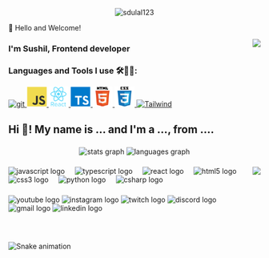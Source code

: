 <p title="visitCounter" align="center"> 
  <img alt="sdulal123" src="https://komarev.com/ghpvc/?username=sdulal123&label=Profile%20views&color=0e75b6&style=flat"/>
</p>

<p align="left">🤗 Hello and Welcome!</p>

<p>
  <img align="right" src="https://github.com/sdulal123/sdulal123/assets/86375908/a4bfd187-404b-4088-9517-30a5363037dc"/>
  <h3 align="left">I'm Sushil, Frontend developer</h3>
  <h3 align="left">Languages and Tools I use 🛠👨‍💻:</h3>
  <p align="left">
    <a title ="Git" href="https://git-scm.com/" target="_blank" rel="noreferrer"> 
      <img height="40" width="40" alt="git" src="https://www.vectorlogo.zone/logos/git-scm/git-scm-icon.svg"/> 
    </a>
    <!-- <a title ="Java" href="https://www.java.com" target="_blank" rel="noreferrer"> 
      <img width="40" height="40" alt="Java" src="https://raw.githubusercontent.com/devicons/devicon/master/icons/java/java-original.svg"/> 
    </a> -->
    <a title ="JavaScript" href="https://developer.mozilla.org/en-US/docs/Web/JavaScript" target="_blank" rel="noreferrer"> 
      <img height="40" width="40" alt="JavaScript" src="https://raw.githubusercontent.com/devicons/devicon/master/icons/javascript/javascript-original.svg"/> 
    </a>
    <a title ="React" href="https://reactjs.org/" target="_blank" rel="noreferrer"> 
      <img height="40" width="40" alt="react" src="https://raw.githubusercontent.com/devicons/devicon/master/icons/react/react-original-wordmark.svg"/> 
    </a>
    <a title ="TypeScript" href="https://www.typescriptlang.org/" target="_blank" rel="noreferrer"> 
      <img height="40" width="40" alt="TypeScript" src="https://raw.githubusercontent.com/devicons/devicon/master/icons/typescript/typescript-original.svg"/> 
    </a>
    <a title ="HTML5" href="https://www.w3.org/html/" target="_blank" rel="noreferrer"> 
      <img height="40" width="40" alt="HTML5" src="https://raw.githubusercontent.com/devicons/devicon/master/icons/html5/html5-original-wordmark.svg"/> 
    </a>
    <a title ="CSS" href="https://www.w3schools.com/css/" target="_blank" rel="noreferrer"> 
      <img height="40" width="40" alt="CSS3" src="https://raw.githubusercontent.com/devicons/devicon/master/icons/css3/css3-original-wordmark.svg"/> 
    </a>
    <a title ="Tailwind" href="https://tailwindcss.com/" target="_blank" rel="noreferrer"> 
      <img height="40" width="40" alt="Tailwind" src="https://www.vectorlogo.zone/logos/tailwindcss/tailwindcss-icon.svg"/> 
    </a>
  </p>
</p>

<!-- <h3 align="center">Find me in:</h3>
<p align="center">
  <a title ="Instagram" href="https://instagram.com/sdstudio420" target="blank">
    <img src="https://img.shields.io/badge/Instagram-E4405F?style=for-the-badge&logo=instagram&logoColor=white" alt="sdstudio420" height="30" width="70"/>
  </a>
  <a title ="Github" href="https://github.com/sdulal123" target="blank">
    <img src="https://img.shields.io/badge/GitHub-100000?style=for-the-badge&logo=github&logoColor=white" height="30" width="70"/>
  </a>
  <a title ="LinkedIn" href="https://linkedin.com/in/sushildulal123" target="blank">
    <img src="https://img.shields.io/badge/LinkedIn-0077B5?style=for-the-badge&logo=linkedin&logoColor=white" alt="sushildulal123" height="30" width="70"/>
  </a>
</p> -->

<h2 align="left">Hi 👋! My name is ... and I'm a ..., from ....</h2>

###

<div align="center">
  <img src="https://github-readme-stats.vercel.app/api?username=maurodesouza&hide_title=false&hide_rank=false&show_icons=true&include_all_commits=true&count_private=true&disable_animations=false&theme=dracula&locale=en&hide_border=false" height="150" alt="stats graph"  />
  <img src="https://github-readme-stats.vercel.app/api/top-langs?username=maurodesouza&locale=en&hide_title=false&layout=compact&card_width=320&langs_count=5&theme=dracula&hide_border=false" height="150" alt="languages graph"  />
</div>

###

<img align="right" height="150" src="https://i.imgflip.com/65efzo.gif"  />

###

<div align="left">
  <img src="https://cdn.jsdelivr.net/gh/devicons/devicon/icons/javascript/javascript-original.svg" height="30" alt="javascript logo"  />
  <img width="12" />
  <img src="https://cdn.jsdelivr.net/gh/devicons/devicon/icons/typescript/typescript-original.svg" height="30" alt="typescript logo"  />
  <img width="12" />
  <img src="https://cdn.jsdelivr.net/gh/devicons/devicon/icons/react/react-original.svg" height="30" alt="react logo"  />
  <img width="12" />
  <img src="https://cdn.jsdelivr.net/gh/devicons/devicon/icons/html5/html5-original.svg" height="30" alt="html5 logo"  />
  <img width="12" />
  <img src="https://cdn.jsdelivr.net/gh/devicons/devicon/icons/css3/css3-original.svg" height="30" alt="css3 logo"  />
  <img width="12" />
  <img src="https://cdn.jsdelivr.net/gh/devicons/devicon/icons/python/python-original.svg" height="30" alt="python logo"  />
  <img width="12" />
  <img src="https://cdn.jsdelivr.net/gh/devicons/devicon/icons/csharp/csharp-original.svg" height="30" alt="csharp logo"  />
</div>

###

<div align="left">
  <img src="https://img.shields.io/static/v1?message=Youtube&logo=youtube&label=&color=FF0000&logoColor=white&labelColor=&style=for-the-badge" height="35" alt="youtube logo"  />
  <img src="https://img.shields.io/static/v1?message=Instagram&logo=instagram&label=&color=E4405F&logoColor=white&labelColor=&style=for-the-badge" height="35" alt="instagram logo"  />
  <img src="https://img.shields.io/static/v1?message=Twitch&logo=twitch&label=&color=9146FF&logoColor=white&labelColor=&style=for-the-badge" height="35" alt="twitch logo"  />
  <img src="https://img.shields.io/static/v1?message=Discord&logo=discord&label=&color=7289DA&logoColor=white&labelColor=&style=for-the-badge" height="35" alt="discord logo"  />
  <img src="https://img.shields.io/static/v1?message=Gmail&logo=gmail&label=&color=D14836&logoColor=white&labelColor=&style=for-the-badge" height="35" alt="gmail logo"  />
  <img src="https://img.shields.io/static/v1?message=LinkedIn&logo=linkedin&label=&color=0077B5&logoColor=white&labelColor=&style=for-the-badge" height="35" alt="linkedin logo"  />
</div>

###

<br clear="both">

<img src="https://raw.githubusercontent.com/maurodesouza/maurodesouza/output/snake.svg" alt="Snake animation" />

###
